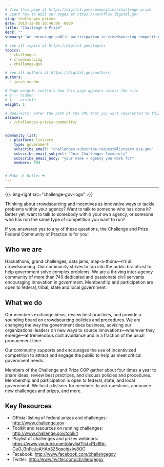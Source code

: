 ```yaml
---
# View this page at https://digital.gov/communities/challenge-prize
# Learn how to edit our pages at https://workflow.digital.gov
slug: challenges-prizes
date: 2013-12-05 10:46:00 -0500
title: "Challenge & Prize"
deck: ""
summary: "We encourage public participation in crowdsourcing competitions to find innovative government solutions."

# see all topics at https://digital.gov/topics
topics: 
  - challenges
  - crowdsourcing
  - challenge-gov

# see all authors at https://digital.gov/authors
authors: 
  - jarah-meador

# Page weight: controls how this page appears across the site
# 0 -- hidden
# 1 -- visible
weight: 1

# Redirects: enter the path of the URL that you want redirected to this page
aliases: 
  - /challenges-prizes-community/


community_list:
  - platform: listserv
    type: government
    subscribe_email: "challenges-subscribe-request@listserv.gsa.gov"
    subscribe_email_subject: "Join Challenges Community"
    subscribe_email_body: "your name + agency you work for"
    members: 794


# Make it better ♥
---
```

---

{{< img-right src="challenge-gov-logo" >}}

Thinking about crowdsourcing and incentives as innovative ways to tackle problems within your agency? Want to talk to someone who has done it? Better yet, want to talk to somebody within your own agency, or someone who has run the same type of competition you want to run?

If you answered yes to any of these questions, the Challenge and Prize Federal Community of Practice is for you!

## Who we are

Hackathons, grand challenges, data jams, map-a-thons—it’s all crowdsourcing. Our community strives to tap into the public braintrust to help government solve complex problems. We are a thriving inter-agency community of more than 740 dedicated and passionate civil servants encouraging innovation in government. Membership and participation are open to federal, tribal, state and local government.

## What we do

Our members exchange ideas, review best practices, and provide a sounding board on crowdsourcing policies and procedures. We are changing the way the government does business, advising our organizational leaders on new ways to source innovations—wherever they emerge—at tremendous cost avoidance and in a fraction of the usual procurement time.

Our community supports and encourages the use of incentivized competition to attract and engage the public to help us meet critical government needs.

Members of the Challenge and Prize COP gather about four times a year to share ideas, review best practices, and discuss policies and procedures. Membership and participation is open to federal, state, and local government. We host a listserv for members to ask questions, announce new challenges and prizes, and more.

## Key Resources

- Official listing of federal prizes and challenges: http://www.challenge.gov
- Toolkit and resources on running challenges: http://www.challenge.gov/toolkit
- Playlist of challenges and prizes webinars: https://www.youtube.com/playlist?list=PLd9b-GuOJ3nFeJeAHAn3Z5opohjxIw8OC
- Facebook: http://www.facebook.com/challengegov
- Twitter: http://www.twitter.com/challengegov
